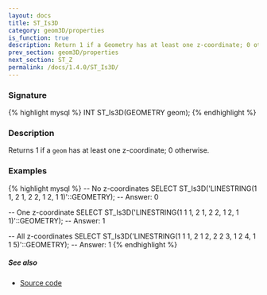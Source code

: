 ```yaml
---
layout: docs
title: ST_Is3D
category: geom3D/properties
is_function: true
description: Return 1 if a Geometry has at least one z-coordinate; 0 otherwise
prev_section: geom3D/properties
next_section: ST_Z
permalink: /docs/1.4.0/ST_Is3D/
---
```


### Signature

{% highlight mysql %}
INT ST_Is3D(GEOMETRY geom);
{% endhighlight %}

### Description

Returns 1 if a `geom` has at least one z-coordinate; 0 otherwise.

### Examples

{% highlight mysql %}
-- No z-coordinates
SELECT ST_Is3D('LINESTRING(1 1, 2 1, 2 2, 1 2, 1 1)'::GEOMETRY);
-- Answer: 0

-- One z-coordinate
SELECT ST_Is3D('LINESTRING(1 1 1, 2 1, 2 2, 1 2, 1 1)'::GEOMETRY);
-- Answer: 1

-- All z-coordinates
SELECT ST_Is3D('LINESTRING(1 1 1, 2 1 2, 2 2 3,
                           1 2 4, 1 1 5)'::GEOMETRY);
-- Answer: 1
{% endhighlight %}

##### See also

* <a href="https://github.com/orbisgis/h2gis/blob/master/h2gis-functions/src/main/java/org/h2gis/functions/spatial/properties/ST_Is3D.java" target="_blank">Source code</a>
